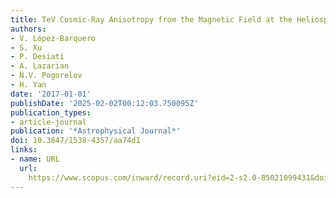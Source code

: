 ```yaml
---
title: TeV Cosmic-Ray Anisotropy from the Magnetic Field at the Heliospheric Boundary
authors:
- V. López-Barquero
- S. Xu
- P. Desiati
- A. Lazarian
- N.V. Pogorelov
- H. Yan
date: '2017-01-01'
publishDate: '2025-02-02T00:12:03.750095Z'
publication_types:
- article-journal
publication: '*Astrophysical Journal*'
doi: 10.3847/1538-4357/aa74d1
links:
- name: URL
  url: 
    https://www.scopus.com/inward/record.uri?eid=2-s2.0-85021099431&doi=10.3847%2f1538-4357%2faa74d1&partnerID=40&md5=2e3df23507f006dfbecee5576e997417
---
```

